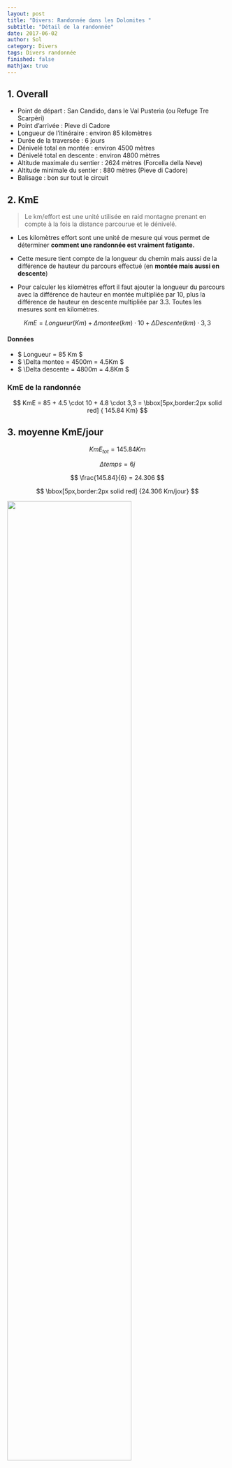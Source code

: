 ```yaml
---
layout: post
title: "Divers: Randonnée dans les Dolomites "
subtitle: "Détail de la randonnée"
date: 2017-06-02
author: Sol
category: Divers
tags: Divers randonnée
finished: false
mathjax: true
---
```


## 1. Overall

* Point de départ : San Candido, dans le Val Pusterìa (ou Refuge Tre Scarpèri)
* Point d’arrivée : Pieve di Cadore
* Longueur de l’itinéraire : environ 85 kilomètres
* Durée de la traversée : 6 jours
* Dénivelé total en montée : environ 4500 mètres
* Dénivelé total en descente : environ 4800 mètres
* Altitude maximale du sentier : 2624 mètres (Forcella della Neve)
* Altitude minimale du sentier : 880 mètres (Pieve di Cadore)
* Balisage : bon sur tout le circuit

## 2. KmE

> Le km/effort est une unité utilisée en raid montagne prenant en compte à la fois la distance parcourue et le dénivelé. 

* Les kilomètres effort sont une unité de mesure qui vous permet de déterminer **comment une randonnée est vraiment fatigante.**

* Cette mesure tient compte de la longueur du chemin mais aussi de la différence de hauteur du parcours effectué (en **montée mais aussi en descente**)

* Pour calculer les kilomètres effort il faut ajouter la longueur du parcours avec la différence de hauteur en montée multipliée par 10, plus la différence de hauteur en descente multipliée par 3.3. Toutes les mesures sont en kilomètres. 

$$KmE = Longueur(Km) + \Delta montee(km) \cdot 10 + \Delta Descente (km) \cdot 3,3 $$

#### Données

* $ Longueur = 85 Km $
* $  \Delta montee = 4500m = 4.5Km $
* $  \Delta descente = 4800m = 4.8Km $

### KmE de la randonnée

$$ KmE = 85 + 4.5 \cdot 10 + 4.8 \cdot 3,3 =  \bbox[5px,border:2px solid red] { 145.84 Km} $$

## 3. moyenne KmE/jour

$$ KmE_{tot} = 145.84 Km $$  

$$ \Delta temps = 6 j  $$

$$ \frac{145.84}{6} = 24.306 $$  

$$ \bbox[5px,border:2px solid red] {24.306 Km/jour} $$

<img src="/00illustrations/rando/radius.png" float="right" class="image" style="width: 75%">

## 4. Vitesse moyenne

* Estimation de la vitesse moyenne de marche:

|Niveau du randonneur|Vitesse de marche sur le plat|
|:---|---:|
|débutant peu entraîné|1,5 à 2,5 km/h|
|intermédiaire condition physique moyenne|2,5 à 4,0 km/h|
|expérimenté bonne condition physique|> 4,0 km/h|  

En me **surestimant** disons que je suis en condition physique moyenne et débutant. Disons donc $3km/h$    
$$ 24.306/3 = \bbox[5px,border:2px solid red] {8.10 h/j} $$ 



paramètres à ajouter hors dénivelé déjà prise en compte:

* type de terrain: rocailleux
* poids du sac à dos: 10Kg
* condition physique (personne la moins entrainée du groupe (Sol): peu entraîné (pas entraîné)
* altitude de la marche: [880, 2624]m $ \approx 1700m$ moyenne (2200 plus représentatif?)

> Ne pas négliger la fatigue, vitesse différente après 1h et après 5h de marche.

## 5. altitude

Mountain medicine recognizes three altitude regions that reflect the lowered amount of oxygen in the atmosphere.  
[wikipedia](https://en.wikipedia.org/wiki/Effects_of_high_altitude_on_humans)

* High altitude = 1,500–3,500 metres (4,900–11,500 ft)
* Very high altitude = 3,500–5,500 metres (11,500–18,000 ft)
* Extreme altitude = above 5,500 metres (18,000 ft)

Compliqué de trouver des informations utilisable.

>En randonnée en altitude, vous serez vite confronté à une diminution de la pression en oxygène dans l’air. Elle entraîne alors une difficulté respiratoire, qui s’accroît en cas d’effort physique. Hypoxie, **augmentation du rythme cardiaque**, Mal Aigu des Montagnes (MAM) en sont les conséquences. La CAT sera alors de prendre le temps de s’acclimater à l’altitude et d'**être en bonne condition physique**.

## 6. La haute route des Dolomites

### première source (fr)

[pdf fr](http://www.visages-trekking.com/printpdf/379)  

* Jour 1 - Bressanone - val Campo di Denro - refuge Tre Scarperi Rendez-vous à 14 heures à la gare ferroviaire de Bressanone. Transfert en minibus pour rejoindre le point de départ du circuit situé dans la vallée de Sesten. Une courte remontée du vallon nous amène à l’accueillant refuge Tre Scarperi (1626 m). Au loin se dressent les premiers sommets, prémices d’un voyage au cœur de la verticalité. Temps de marche : 1h00 / M : 200 m. 

* Jour 2 - Innerfedtal  - Tre Cime - option via ferrata - refuge Locatelli Matinée consacrée à la montée au refuge Locatelli (2405 m) dans un univers minéral, sous les célèbres et imposantes montagnes de calcaire des Tre Cime. Nous consacrons l’après-midi à l’exploration et à la découverte, sac léger, de ce site exceptionnel. Au choix, une magniﬁque randonnée autour des Tre Cime ou du Paterno. Au programme, visite des tunnels creusés par les militaires qui contrôlaient la frontière lors de la Seconde Guerre mondiale, très beaux panoramas sur la face nord des Tre Cime... Temps de marche : 3h00 / M : 850 m - D : 100 m / Après-midi : 3h00 de marche. Dénivelée fonction de la randonnée choisie. NB : L'après-midi, depuis le refuge Locatelli possibilité de faire une via-ferrata accompagné par un guide de haute montagne Italien. A souscrire au moment de votre inscription. 

* Jour 3 - Val Rinbon - vallées sauvages de Rientztal et de Landro - Pratopiazza (1991 m) En direction de l’ouest, descente par le val Rinbon, à l’aspect très sauvage, pour rejoindre le val Rientztal et le val de Ladro. Au carrefour des vallées, au cœur de splendides forêts de résineux, une remontée sur les versants est permet de rejoindre le col de Strudelkopfsattell (2200 m), pour
découvrir le vallon suspendu de Pratopiazza et son refuge (1991 m). Un authentique site d’alpage des hautes vallées dolomitiques. Temps de marche : 7h00 / M : 800 m - D : 1200 m. 

* Jour 4 - Refuge de Pratopiazza - Pas de Gaiselleite - refuge de Biella (2327 m) Vous quittez le refuge, traversant une zone agréable d’alpages et de parties boisées. Progressivement, l’ambiance change, le terrain devient plus alpin, vous cheminez sous l’aiguille Croda Rossa (3146 m). Sur la gauche, les imposantes tours de calcaire façonnent un paysage contrasté et puissant. Vous basculez dans un nouveau vallon par le pas de Gaiselleite, passage aérien, mais sans diﬃculté technique (2260 m). Passage à la Casa Cavallo, en direction du dernier col à franchir ce jour, le col de Sora Forno, au pied duquel se trouve le refuge de Biella (2327 m) où vous passez la nuit, au pied de la Croda del Becco (2810 m). Temps de marche : 7h00 / M : 850 m - D : 500 m. 

* Jour 5 - Lac de Fosses - vallon du lac Piccolo au cœur du parc naturel de Fanes Direction le sud pour rejoindre le lac de Fosses et le très beau vallon du lac Piccolo au coeur du parc naturel de Fanes. Splendides pelouses alpines, colorées par une multitude de ﬂeurs. Descente vers le vallon de Scuro, puis remontée au lac de Fodara et au refuge éponyme. Dans un paysage plus ouvert, montée dans le vallon de Fanes du río San Vigilio, jusqu’au refuge de Fanes (ou refuge de Lavarella), pour passer la nuit. Temps de marche : 7h00 /  M : 750 m - D : 1035 m. 

* Jour 6 - Refuge Fanes (2060 m) ou Lavarella - La Villa Stern (1500 m) - refuge Ghardenacia En direction de l’est, vous remontez un petit vallon puis un ressaut pour accéder au pied de l’aiguille de Pizza de Lavarella (3055 m), par le col de la Forcella Medesc. Ambiance alpine au rendez-vous, paysage minéral, au pied de grandes parois. Descente facile jusqu’au bourg de la Villa Stern, caractéristique de la région, remarquable par sa beauté (1468 m). Du village, vous rejoignez le refuge de Ghardenacia (2050 m), en remontant les pentes est, riches en mélèzes. Repas et nuit au refuge. Temps de marche : 7h00 / M et D : 1100 m. 

* Jour 7 - Gardenaccia - Vallon de Langental/lieu-dit Saint-Silvestre - Bressanone Ultime étape de ce périple dans les Dolomites sauvages. Vous partez plein ouest en direction de paso de Ghardenacia (2543 m). Belle traversée jusqu’au refuge Puez. Descente par le vallon de Langental jusqu’au parking de Saint-Silvestre, ﬁn de la randonnée. Transfert jusqu’à Bressanone en milieu de journée. Temps de marche : 5h30 / M : 500 m - D : 985 m.


Les horaires sont donnés à titre indicatif et calculés pour des <span style="color:red">**marcheurs d'un niveau moyen hors pauses et temps pris pour le pique-nique**</span>.   
M : montée   
D : descente.  


Étapes de <span style="color:red">**6h00 en moyenne**</span> Étapes pouvant présenter des dénivelées positives de 700 à 1000 m environ et/ou avec des distances de <span style="color:red">**15 à 18 km**</span>(note perso: hors KmE). Vous portez vos aﬀaires de la journée. Possibilité de passage en altitude. <span style="color:red">**Vous êtes sportif endurant et marchez très régulièrement sur sentiers ou hors sentiers.**</span> Possibilité de passage en altitude. 

> C'est le pdf d'une rando organisée. les consignes mise en rouge sont données sachant que l'organisation déplace leur gros sac et eux se contentent de transporter sur leur dos leur reserve d'eau pour la journée:

_Vos bagages sont transportés par véhicule, vous les retrouvez le soir à chaque hébergement, sauf aux étapes des J2, J4, et J6, où vous devrez ajouter dans votre sac à dos un drap-sac et une trousse de toilette pour passer la nuit. Vos bagages sont transportés les autres soirs à l’hébergement par véhicule._

### Autre source (en)
[dolomitemountains.com](http://www.dolomitemountains.com/en/summer_fall_trips/haute_routes617.htm)  
[pdf en](http://www.dolomitemountains.com/res/pdf/final.pdf)

The Alta Via 4 is a fantastic high altitude trail, traversing the Italian Alps from north to south. Alta Via (Italian), Haute Route (French), Höhenweg (German), or **High Route is the name given to multi-day, hut-to-hut alpine tours**. And in the **Dolomite Mountains**, **the Alta Via** are some of the most breathtaking, <span style="color:red">**challenging**</span>, multi-day trails available in this mountainous wonderland!

On this combined hiking and via ferrata climbing trip, you’ll travel across the Tre Scarpèri, Croda dei Barànci, Cima Grande di Lavaredo, Cristallo, Sorapìss, and Antelao mountains. You’ll traverse this section of the Dolomites from top to bottom, north to south, maintaining medium-high altitude and exploring spectacular angles of these different mountainous groups of the range. And, you can expect to see vistas of up to 80 percent of all the Dolomites!

Truly a hiker's paradise, thousands of trails wind their way between the fantastic pinnacles of the jagged Dolomites, which magically turn from pale gray to gold and pink at dusk. And via ferrata, **literally translated as the iron way or iron path, run throughout the Dolomites, incorporate a system of iron ladders to assist hikers on steep mountainous terrain**. These trails, originally built and used by soldiers during WWI, are an exhilarating way to access spectacular mountain terrain! And the combination of hiking, via ferrata, and cozy mountain huts, are only surpassed by your discovery of incredible vistas that lie around every corner! 

_Highlights_

* Hike and climb through the Dolomites on the famous** Alta Via 4** high route
* Feel the adrenaline rush of climbing via ferrata
* Tackle **some of the most challenging** and rewarding **hiking terrain on earth**
* Enjoy the cozy atmosphere of a different mountain rifugio each night – **the real mountaineer experience**


#### Day by day

6 days of exhilarating hiking and via ferrata climbing on the Alta Via 4 high route through some of the most scenic mountains of the Dolomites.

Day 1 ~ Arrive in San Candido / Innichen, Dolomites
Arrive in San Candido/Innichen (1,175m / 3,855') on your own and check into your 3-star hotel (private transfer available on request). San Candido is a charming market town, with a marketplace that dates back to the 4th century. It is one of five villages in the Val Pusteria, in the eastern valley of South Tyrol (Südtirol / Alto Adige). Together with its hamlets Versciaco, Prato Drava, and Monte San Candido, San Candido is located in the Sesto Dolomites Natural Park at the foot of the Monte Baranci.
D… Hotel in San Candido (3-Star)

Day 2 ~ Tre Cime di Lavaredo
In the morning, meet your UIAGM/IFMGA Professional Mountain Guide for a trip briefing and orientation. From your hotel in San Candido, hike to the Rifugio Tre Scarperi / Dreischuster Hütte (1,617m / 5,305'), situated in the quiet Campo di Dentro Valley. From here you’ll have a beautiful view overlooking the Val Pusteria from where you just hiked! Continue hiking up to Monte Mattina, in the valley of the Rio di San Candido (the San Candido River), and continue toward Alpe delle Fosse and Passo dell'Alpe Mattina (2,446m / 8,025'). Arrive at your rifugio for the night (2,405m / 7,890'). From the rifugio you will have an incredible view of the Tre Cime di Lavardeo, literally “the three peaks of Lavaredo” (also called the Drei Zinnen in German, meaninhg “three merlons”). You’ll also have incredible vistas of other peaks in every direction – Tre Scarperi, Monte Paterno, Croda dei Toni, Marmarole, Cadini di Misurina, Antelao, Monte Cristallo, Monte Piana, and Croda Rossa d'Ampezzo. (~5-6 hours hiking 15.7km / 9.7 miles, 1,303m / 4,275' ascent, 58m / 190' descent. Option to add a via ferrata.) 
B,D… Rifugio 

Day 3 ~ Cadini Mountains
The first part of your hike today follows an old wartime mule track, which circles around to the west of the magnificent Tre Cime via the Col di Mezzo (2,324m / 7,625'), and on to Rifugio Auronzo on the southern slope. From here, your final approach to Rifugio Fonda Savio (2,367m / 7,766') takes you through cables, ladders, rungs, and ledges, and continues in a similar vein to Forcella del Diavolo (2,598m / 8,524') and across the “Ciadin de la Neve” snowfield.  This final stretch from Rifugio Fonda Savio to Rifugio Città di Carpi (2,130m / 6,988’) is extremely interesting: maintaining altitude, the Alta Via 4 follows the Sentiero Bonacossa, an equipped WWI route along the central ridge of the Cadini, which leads you on a path through elegant rock needles. While not an actual via ferrata that you clip in to, a path offers a cable, referred to as a “sentiero di attrezzato,” for you to use as a handrail for your protection. After this full day, arrive at a cozy mountain rifugio (2,110m / 6,922'), your home for tonight.
(~6 hours hiking 8km / 4,9 miles, 1,000m /3,281' ascent, 1,200m / 3,937' descent.)
B,D... Rifugio

Day 4 ~ Misurina
From last night's rifugio, hike past Forcella Maràia (2,101m /6,893'). Enjoy the landscape of Col de Varda and Misurina as you hike, arriving at the town of Misurina in about two hours. Be sure to admire the beautiful Lago di Misruna (Lake Misurna) reflecting the majestic peaks!  Hike along the road to “Bivio Dogana Vecchia,” where you can visit the old customs building. Reach your rifugio for the night (1,928m / 6,325'). A few minutes from the rifugio, just a short hike up a hill, there is also a wonderful turquoise lake to explore.
(~5-6 hours hiking 14,2km / 8,8 miles, 849m / 2,785' ascent, 1,020m / 3,346' descent.)
B,D…. Rifugio

Day 5 ~ Vandelli and Minanzio Peaks
Curving high over Val d’Ansei, the full-blooded Via Ferrata Vandelli (a moderate to diffucult via ferrata) is fitted with ladders, rungs, and cables for an exciting climb to 2,370 meters (7,775'), up over Col del Fuoco via chimneys, ledges, and sheer rock faces.  Shrubby vegetation and grass reappear after your climb in Busa del Banco, then it’s a drop via steep flanks to Bivacco Comici (2,050m / 6,726'). This stage, through the Vandelli and Minazio Parks, allows you to cross from the Sorapiss Valley to the San Vito Valley.

Sentiero Minanzio follows, which means more aided exposed passages, and challenges en route as you head toward the magnificent Forcella Grande (2,255m / 7,398') under the amazing Torre Sabbioni, and down to your rifugio for the night (1,823m / 5,981').
(~7-8 hours hiking 9,3km / 5,7 miles, 1,200m / 3,937' ascent, 1,300m / 4,265' descent.)
B,D… Rifugio

Day 6 ~ Antelao Massif
From this point on, the Alta Via n.4 joins the Alta Via n.5. Over eroding terrain, a clear path cuts across to Forcella Piccola (2,120m / 6,955') to the converted barracks of Rifugio Galassi. In the shadow of the giant pyramidal Antelao (3,264m / 10,709'), the second highest peak in the Dolomites, Alta Via 4/5 proceeds over tiring moraine, and up a rock face to Forcella del Ghiacciaio (2,584m / 8,478'). Through a steep, tricky chimney you will descend to grass and a light woods in Val Antelao. Once you climb Forcella Piria (2,096m / 6,977'), it is easy going past the Croda di San Pietro, and finally on to a comfortable rifugio (1,796m / 5,892') where you will spend tonight.
(~8-9 hours hiking 12km / 7,4 miles, 1,350m / 4,429' ascent, 1,370m / 4,495' descent.)
B,D… Rifugio

Day 7 ~ Forcella Antracisa
Today a jeep track leads you over Forcella Antracisa (1,693m / 5,554'), and follow the gently descending path to Pozzale. En route, you can enjoy the wonderful view of the Centro Cadore to the south. From Pozzale, cover the remaining 1,5 kilometers (0,9 miles) to Pieve di Cadore (880m / 2,887'), either by walking along the road or by Dolomiti Bus (fare not included). Have a private transfer to Cortina d'Ampezzo and check into your 3-star hotel. You will find your luggage at the hotel.
(~3-4 hours hiking 6,3km / 3,9 miles, 80m / 262' ascent, 990m / 3,248' descent.)
B,D… Hotel in Cortina d'Ampezzo (3-Star)

Day 8 ~ Depart
Enjoy one last hearty mountain breakfast and prepare for departure, leaving with incredible memories to last a lifetime.
B…

<!--## 7. Mon avis (Sol)

Je pensais à un trip tranquil avec de la rando et des viaFerata. Je suis totalement inexpérimenté et à tendance sédentaire, tellement qu'initialement les 15km par jour ne m'ont absolument pas fait tilter. En me renseignant un peu, je réalise à quel point je ne suis peu expérimenté pour penser que 15km c'est easy.

J'ai passé une année complète à muscler mon poignet, mes doitgs, mes yeux et mon cerveau. Ma condition physique n'a probablement jamais été aussi faible et je n'ai jamais été aussi agé. Je suis jeune, mais j'ai plus 20 ans non plus. 

Je pensais qu'on allait avoir une **petite** aventure mais que principalement cette expérience allait être ressourçante **ET** reposante. J'ai besoin de me reposer et je ne me sens pas prêt à tackler cette aventure au vue des informations que j'ai trouvé.

J'ai passé une année à me lever fatigué tous les matins. Je ne veux pas passer 6 jours à me lever en ayant mal au jambes et devoir repartir pour une journée complète. **C'est de vacances dont j'ai besoin pas d'un challenge supplémentaire**.

C'est les seul 2 semaines que je peux passer avec Stephanie de toute l'année. Elle a été formidable avec moi cette année et depuis un bon moment on s'est reservé ces deux semaines pour un truc **cool**. Je suis dsl mais malgré que ça semble splendide, je ne pense pas que ça va être un truc cool.

Cette aventure va me couter de l'argent que je n'ai pas et me faire dépenser tout l'argent que je n'ai pas dépensé cette année pour des objets que je risque de ne pas d'utiliser avant un moment.

il faut qu'on se skype pour discuter de tout ça mais je t'invite à lire toutes les informations que j'ai centralisé ici avant. Je ne veux pas que tu tente de me convaincre. Pour toutes les raisons énnoncé ici, je ne suis pas tenté par cette aventure et je te propose de soit faire une version beacoup plus light, soit changer totalement de plan, soit... tanpis, et on se verra à Nivelles.

Désolé d'avoir accepté trop vite, j'étais super occupé (je le suis toujours mais cette histoire de chaussures et de rocaille m'a mis la puce à l'oreille), et je me suis prononcé trop rapidement. -->






####  autres sources:  
[wikipedia](https://fr.wikipedia.org/wiki/Km/effort)  
[montagneticinesi](http://www.montagneticinesi.ch/chilometro_sforzo/?lang=fr)  
[radius tool](https://www.freemaptools.com/radius-around-point.htm)  
[Randonner Malin](https://www.randonner-malin.com/estimer-votre-vitesse-moyenne-de-marche-en-randonnee/)  






